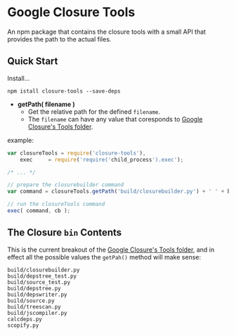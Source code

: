 # Google Closure Tools

An npm package that contains the closure tools with a small API that provides the path to the actual files.

## Quick Start

Install...
```shell
npm istall closure-tools --save-deps
```

* **getPath( filename )**
  - Get the relative path for the defined `filename`.
  - The `filename` can have any value that coresponds to [Google Closure's Tools folder][closure-bin].

example:
```js
var closureTools = require('closure-tools'),
    exec     = require('require('child_process').exec');

/* ... */

// prepare the closurebuilder command
var command = closureTools.getPath('build/closurebuilder.py') + ' ' + buildOptions;

// run the closureTools command
exec( command, cb );

```

## The Closure `bin` Contents

This is the current breakout of the [Google Closure's Tools folder][closure-bin], and in effect all the possible values the `getPah()` method will make sense:

```text
build/closurebuilder.py
build/depstree_test.py
build/source_test.py
build/depstree.py
build/depswriter.py
build/source.py
build/treescan.py
build/jscompiler.py
calcdeps.py
scopify.py
```

[closure-bin]: http://code.google.com/p/closure-library/source/browse/#git%2Fclosure%2Fbin "Google closure bin folder"
